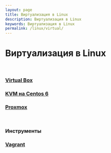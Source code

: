 ```yaml
---
layout: page
title: Виртуализация в Linux
description: Виртуализация в Linux
keywords: Виртуализация в Linux
permalink: /linux/virtual/
---
```


# Виртуализация в Linux

<br/>

### [Virtual Box](/linux/virtual/virtualbox/)

### [KVM на Centos 6](/linux/virtual/kvm/)

### [Proxmox](http://odba.ru/showthread.php?t=351)

<br/>

### Инструменты

### [Vagrant](/linux/virtual/vagrant/)
